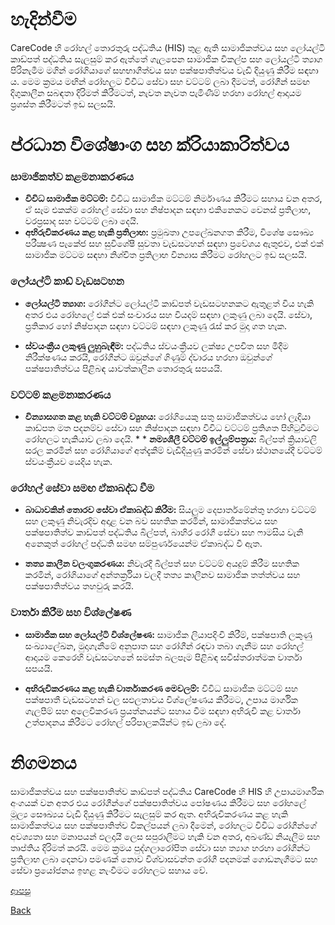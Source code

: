 # හැදින්වීම
CareCode හි රෝහල් තොරතුරු පද්ධතිය (HIS) තුළ ඇති සාමාජිකත්වය සහ ලෝයල්ටි කාඩ්පත් පද්ධතිය සැලසුම් කර ඇත්තේ ගැලපෙන සාමාජික විකල්ප සහ ලෝයල්ටි ත්‍යාග පිරිනැමීම මගින් රෝගියාගේ සහභාගීත්වය සහ පක්ෂපාතිත්වය වැඩි දියුණු කිරීම සඳහා ය. මෙම ක්‍රමය මඟින් රෝහලට විවිධ සේවා සහ වට්ටම් ලබා දීමටත්, රෝගීන් සමඟ දිගුකාලීන සබඳතා දිරිමත් කිරීමටත්, නැවත නැවත පැමිණීම් හරහා රෝහල් ආදායම ප්‍රශස්ත කිරීමටත් ඉඩ සලසයි.

# ප්රධාන විශේෂාංග සහ ක්රියාකාරිත්වය
### සාමාජිකත්ව කළමනාකරණය
* **විවිධ සාමාජික මට්ටම්:** විවිධ සාමාජික මට්ටම් නිර්මාණය කිරීමට සහාය වන අතර, ඒ සෑම එකක්ම රෝහල් සේවා සහ නිෂ්පාදන සඳහා එකිනෙකට වෙනස් ප්‍රතිලාභ, වරප්‍රසාද සහ වට්ටම් ලබා දෙයි.
* **අභිරුචිකරණය කළ හැකි ප්‍රතිලාභ:** ප්‍රමුඛතා උපලේඛනගත කිරීම, විශේෂ සෞඛ්‍ය පරීක්‍ෂණ පැකේජ සහ සුවිශේෂී සුවතා වැඩසටහන් සඳහා ප්‍රවේශය ඇතුළුව, එක් එක් සාමාජික මට්ටම සඳහා නිශ්චිත ප්‍රතිලාභ වින්‍යාස කිරීමට රෝහලට ඉඩ සලසයි.

### ලෝයල්ටි කාඩ් වැඩසටහන
* **ලෝයල්ටි ත්‍යාග:** රෝගීන්ට ලෝයල්ටි කාඩ්පත් වැඩසටහනකට ඇතුළත් විය හැකි අතර එය රෝහලේ එක් එක් සංචාරය සහ වියදම් සඳහා ලකුණු ලබා දෙයි. සේවා, ප්‍රතිකාර හෝ නිෂ්පාදන සඳහා වට්ටම් සඳහා ලකුණු රැස් කර මුදා ගත හැක.

* **ස්වයංක්‍රීය ලකුණු ලුහුබැඳීම:** පද්ධතිය ස්වයංක්‍රීයව ලක්ෂ්‍ය උපචිත සහ මිදීම නිරීක්ෂණය කරයි, රෝගීන්ට ඔවුන්ගේ ගිණුම් ද්වාරය හරහා ඔවුන්ගේ පක්ෂපාතිත්වය පිළිබඳ යාවත්කාලීන තොරතුරු සපයයි.

### වට්ටම් කළමනාකරණය

* **වින්‍යාසගත කළ හැකි වට්ටම් ව්‍යුහය:** රෝගියෙකු සතු සාමාජිකත්වය හෝ ලැදියා කාඩ්පත මත පදනම්ව සේවා සහ නිෂ්පාදන සඳහා විවිධ වට්ටම් ප්‍රතිශත පිහිටුවීමට රෝහලට හැකියාව ලබා දෙයි. * * **නම්‍යශීලී වට්ටම් ඉල්ලුම්පත්‍රය:** බිල්පත් ක්‍රියාවලි සරල කරමින් සහ රෝගියාගේ අත්දැකීම් වැඩිදියුණු කරමින් සේවා ස්ථානයේදී වට්ටම් ස්වයංක්‍රීයව යෙදිය හැක.

### රෝහල් සේවා සමඟ ඒකාබද්ධ වීම
* **බාධාවකින් තොරව සේවා ඒකාබද්ධ කිරීම:** සියලුම දෙපාර්තමේන්තු හරහා වට්ටම් සහ ලකුණු නිවැරදිව අදාළ වන බව සහතික කරමින්, සාමාජිකත්වය සහ පක්ෂපාතිත්ව කාඩ්පත් පද්ධතිය බිල්පත්, බාහිර රෝගී සේවා සහ ෆාමසිය වැනි අනෙකුත් රෝහල් පද්ධති සමඟ සම්පුර්ණයෙන්ම ඒකාබද්ධ වී ඇත.

* **තත්‍ය කාලීන වලංගුකරණය:** නිවැරදි බිල්පත් සහ වට්ටම් අයදුම් කිරීම සහතික කරමින්, රෝගියාගේ අන්තර්ක්‍රියා වලදී තත්‍ය කාලීනව සාමාජික තත්ත්වය සහ පක්ෂපාතිත්වය තහවුරු කරයි.

### වාර්තා කිරීම සහ විශ්ලේෂණ
* **සාමාජික සහ ලෝයල්ටි විශ්ලේෂණ:** සාමාජික ලියාපදිංචි කිරීම්, පක්ෂපාති ලකුණු සංඛ්‍යාලේඛන, මුදාගැනීමේ අනුපාත සහ රෝගීන් රඳවා තබා ගැනීම සහ රෝහල් ආදායම කෙරෙහි වැඩසටහනේ සමස්ත බලපෑම පිළිබඳ සවිස්තරාත්මක වාර්තා සපයයි.

* **අභිරුචිකරණය කළ හැකි වාර්තාකරණ මෙවලම්:** විවිධ සාමාජික මට්ටම් සහ පක්ෂපාතී වැඩසටහන් වල සඵලතාවය විශ්ලේෂණය කිරීමට, උපාය මාර්ගික ගැලපීම් සහ අලෙවිකරණ ප්‍රයත්නයන්ට සහාය වීම සඳහා අභිරුචි කළ වාර්තා උත්පාදනය කිරීමට රෝහල් පරිපාලකයින්ට ඉඩ ලබා දේ.

# නිගමනය
සාමාජිකත්වය සහ පක්ෂපාතිත්ව කාඩ්පත් පද්ධතිය CareCode හි HIS හි උපායමාර්ගික අංගයක් වන අතර එය රෝගීන්ගේ පක්ෂපාතිත්වය පෝෂණය කිරීමට සහ රෝහලේ මූල්‍ය සෞඛ්‍යය වැඩි දියුණු කිරීමට සැලසුම් කර ඇත. අභිරුචිකරණය කළ හැකි සාමාජිකත්වය සහ පක්ෂපාතිත්ව විකල්පයන් ලබා දීමෙන්, රෝහලට විවිධ රෝගීන්ගේ අවශ්‍යතා සහ මනාපයන් ඵලදායී ලෙස සපුරාලීමට හැකි වන අතර, අඛණ්ඩ නියැලීම සහ තෘප්තිය දිරිමත් කරයි. මෙම ක්‍රමය පුද්ගලාරෝපිත සේවා සහ ත්‍යාග හරහා රෝගීන්ට ප්‍රතිලාභ ලබා දෙනවා පමණක් නොව විශ්වාසවන්ත රෝගී පදනමක් ගොඩනැගීමට සහ සේවා ප්‍රයෝජනය ඉහළ නැංවීමට රෝහලට සහාය වේ.

[ආපසු](https://github.com/hmislk/hmis/wiki/%E0%B6%B4%E0%B6%BB%E0%B7%92%E0%B7%81%E0%B7%93%E0%B6%BD%E0%B6%9A-%E0%B6%85%E0%B6%AD%E0%B7%8A%E0%B6%B4%E0%B7%9C%E0%B6%AD)

[Back](https://github.com/hmislk/hmis/wiki)
